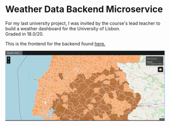 # Weather Data Backend Microservice
For my last university project, I was invited by the course's lead teacher to build a weather dashboard for the University of Lisbon.
<br>
Graded in 18.0/20.
<br>

This is the frontend for the backend found [here.](https://github.com/Mistakx/weatherDashboardBackend/)

![Project](https://raw.githubusercontent.com/Mistakx/weatherDashboardBackend/main/assets/frontend.png)
